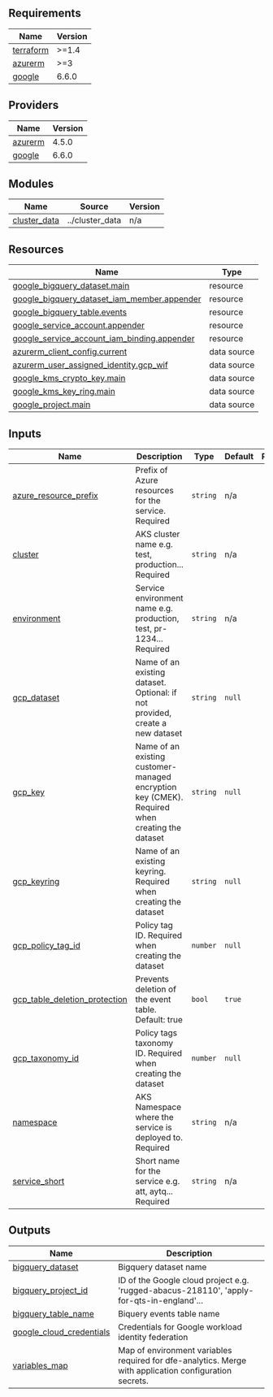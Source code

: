 ## Requirements

| Name | Version |
|------|---------|
| <a name="requirement_terraform"></a> [terraform](#requirement\_terraform) | >=1.4 |
| <a name="requirement_azurerm"></a> [azurerm](#requirement\_azurerm) | >=3 |
| <a name="requirement_google"></a> [google](#requirement\_google) | 6.6.0 |

## Providers

| Name | Version |
|------|---------|
| <a name="provider_azurerm"></a> [azurerm](#provider\_azurerm) | 4.5.0 |
| <a name="provider_google"></a> [google](#provider\_google) | 6.6.0 |

## Modules

| Name | Source | Version |
|------|--------|---------|
| <a name="module_cluster_data"></a> [cluster\_data](#module\_cluster\_data) | ../cluster_data | n/a |

## Resources

| Name | Type |
|------|------|
| [google_bigquery_dataset.main](https://registry.terraform.io/providers/hashicorp/google/6.6.0/docs/resources/bigquery_dataset) | resource |
| [google_bigquery_dataset_iam_member.appender](https://registry.terraform.io/providers/hashicorp/google/6.6.0/docs/resources/bigquery_dataset_iam_member) | resource |
| [google_bigquery_table.events](https://registry.terraform.io/providers/hashicorp/google/6.6.0/docs/resources/bigquery_table) | resource |
| [google_service_account.appender](https://registry.terraform.io/providers/hashicorp/google/6.6.0/docs/resources/service_account) | resource |
| [google_service_account_iam_binding.appender](https://registry.terraform.io/providers/hashicorp/google/6.6.0/docs/resources/service_account_iam_binding) | resource |
| [azurerm_client_config.current](https://registry.terraform.io/providers/hashicorp/azurerm/latest/docs/data-sources/client_config) | data source |
| [azurerm_user_assigned_identity.gcp_wif](https://registry.terraform.io/providers/hashicorp/azurerm/latest/docs/data-sources/user_assigned_identity) | data source |
| [google_kms_crypto_key.main](https://registry.terraform.io/providers/hashicorp/google/6.6.0/docs/data-sources/kms_crypto_key) | data source |
| [google_kms_key_ring.main](https://registry.terraform.io/providers/hashicorp/google/6.6.0/docs/data-sources/kms_key_ring) | data source |
| [google_project.main](https://registry.terraform.io/providers/hashicorp/google/6.6.0/docs/data-sources/project) | data source |

## Inputs

| Name | Description | Type | Default | Required |
|------|-------------|------|---------|:--------:|
| <a name="input_azure_resource_prefix"></a> [azure\_resource\_prefix](#input\_azure\_resource\_prefix) | Prefix of Azure resources for the service. Required | `string` | n/a | yes |
| <a name="input_cluster"></a> [cluster](#input\_cluster) | AKS cluster name e.g. test, production... Required | `string` | n/a | yes |
| <a name="input_environment"></a> [environment](#input\_environment) | Service environment name e.g. production, test, pr-1234... Required | `string` | n/a | yes |
| <a name="input_gcp_dataset"></a> [gcp\_dataset](#input\_gcp\_dataset) | Name of an existing dataset. Optional: if not provided, create a new dataset | `string` | `null` | no |
| <a name="input_gcp_key"></a> [gcp\_key](#input\_gcp\_key) | Name of an existing customer-managed encryption key (CMEK). Required when creating the dataset | `string` | `null` | no |
| <a name="input_gcp_keyring"></a> [gcp\_keyring](#input\_gcp\_keyring) | Name of an existing keyring. Required when creating the dataset | `string` | `null` | no |
| <a name="input_gcp_policy_tag_id"></a> [gcp\_policy\_tag\_id](#input\_gcp\_policy\_tag\_id) | Policy tag ID. Required when creating the dataset | `number` | `null` | no |
| <a name="input_gcp_table_deletion_protection"></a> [gcp\_table\_deletion\_protection](#input\_gcp\_table\_deletion\_protection) | Prevents deletion of the event table. Default: true | `bool` | `true` | no |
| <a name="input_gcp_taxonomy_id"></a> [gcp\_taxonomy\_id](#input\_gcp\_taxonomy\_id) | Policy tags taxonomy ID. Required when creating the dataset | `number` | `null` | no |
| <a name="input_namespace"></a> [namespace](#input\_namespace) | AKS Namespace where the service is deployed to. Required | `string` | n/a | yes |
| <a name="input_service_short"></a> [service\_short](#input\_service\_short) | Short name for the service e.g. att, aytq... Required | `string` | n/a | yes |

## Outputs

| Name | Description |
|------|-------------|
| <a name="output_bigquery_dataset"></a> [bigquery\_dataset](#output\_bigquery\_dataset) | Bigquery dataset name |
| <a name="output_bigquery_project_id"></a> [bigquery\_project\_id](#output\_bigquery\_project\_id) | ID of the Google cloud project e.g. 'rugged-abacus-218110', 'apply-for-qts-in-england'... |
| <a name="output_bigquery_table_name"></a> [bigquery\_table\_name](#output\_bigquery\_table\_name) | Biquery events table name |
| <a name="output_google_cloud_credentials"></a> [google\_cloud\_credentials](#output\_google\_cloud\_credentials) | Credentials for Google workload identity federation |
| <a name="output_variables_map"></a> [variables\_map](#output\_variables\_map) | Map of environment variables required for dfe-analytics. Merge with application configuration secrets. |

